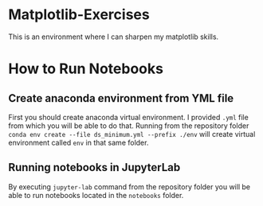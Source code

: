 # Matplotlib-Exercises
This is an environment where I can sharpen my matplotlib skills.

# How to Run Notebooks

## Create anaconda environment from YML file
First you should create anaconda virtual environment. I provided `.yml` file from which you will be able to do that.
Running from the repository folder `conda env create --file ds_minimum.yml --prefix ./env` will create virtual environment called `env`
in that same folder.

## Running notebooks in JupyterLab
By executing `jupyter-lab` command from the repository folder you will be able to run notebooks located in the `notebooks` folder.
